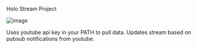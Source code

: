 Holo Stream Project

![image](https://github.com/user-attachments/assets/9f95eba1-55fa-41cb-8f71-bfe579a57a7f)


Uses youtube api key in your PATH to pull data. Updates stream based on pubsub notifications from youtube.
